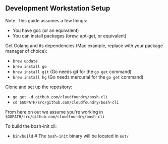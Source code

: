 ## Development Workstation Setup

Note: This guide assumes a few things:

- You have gcc (or an equivalent)
- You can install packages (brew, apt-get, or equivalent)

Get Golang and its dependencies (Mac example, replace with your package manager of choice):

- `brew update`
- `brew install go`
- `brew install git` (Go needs git for the `go get` command)
- `brew install hg` (Go needs mercurial for the `go get` command)

Clone and set up the repository:

- `go get -d github.com/cloudfoundry/bosh-cli`
- `cd $GOPATH/src/github.com/cloudfoundry/bosh-cli`

From here on out we assume you're working in `$GOPATH/src/github.com/cloudfoundry/bosh-cli`

To build the bosh-init cli:

- `bin/build` # The `bosh-init` binary will be located in `out/`
